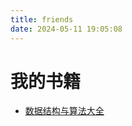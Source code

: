 ```yaml
---
title: friends
date: 2024-05-11 19:05:08
---
```


# 我的书籍

- [数据结构与算法大全](https://6gp573ym2b.k.topthink.com/@xo2e7e1drj)
